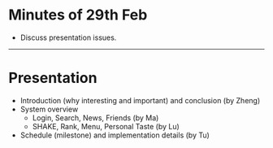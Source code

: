 # Minutes of 29th Feb #
  * Discuss presentation issues.

---


# Presentation #
  * Introduction (why interesting and important) and conclusion (by Zheng)
  * System overview
    * Login, Search, News, Friends (by Ma)
    * SHAKE, Rank, Menu, Personal Taste (by Lu)
  * Schedule (milestone) and implementation details (by Tu)